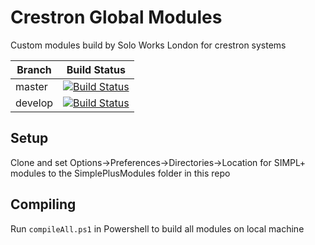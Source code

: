 # Crestron Global Modules

Custom modules build by Solo Works London for crestron systems

| Branch | Build Status |
|-------|----|
| master  | [![Build Status](https://dev.azure.com/soloworkslondon/Azure-Pipelines/_apis/build/status/soloworks.crestron-global-code?branchName=master)](https://dev.azure.com/soloworkslondon/Azure-Pipelines/_build/latest?definitionId=4&branchName=master) |
| develop | [![Build Status](https://dev.azure.com/soloworkslondon/Azure-Pipelines/_apis/build/status/soloworks.crestron-global-code?branchName=develop)](https://dev.azure.com/soloworkslondon/Azure-Pipelines/_build/latest?definitionId=4&branchName=develop) |


## Setup

Clone and set Options->Preferences->Directories->Location for SIMPL+ modules to the SimplePlusModules folder in this repo

## Compiling

Run `compileAll.ps1` in Powershell to build all modules on local machine
